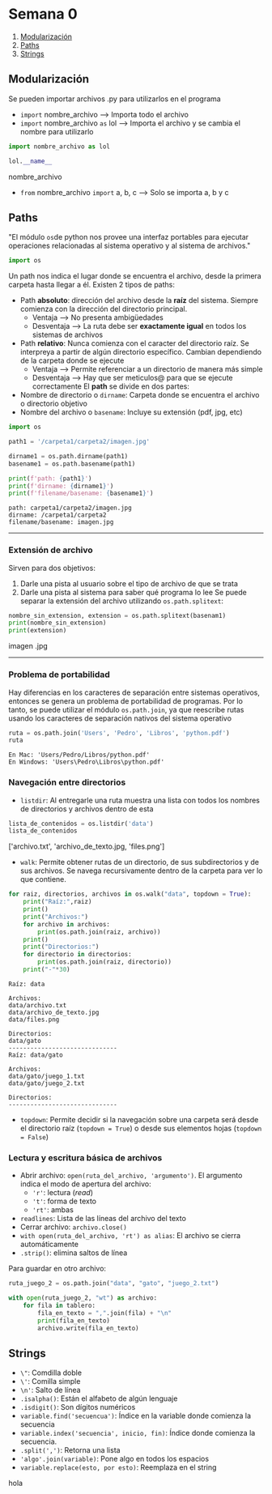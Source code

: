 # Semana 0
1. [Modularización](#Modularización)
2. [Paths](#Paths)
3. [Strings](#Strings)
## Modularización
Se pueden importar archivos .py para utilizarlos en el programa
- `import` nombre_archivo --> Importa todo el archivo
- `import` nombre_archivo `as` lol --> Importa el archivo y se cambia el nombre para utilizarlo
```python
import nombre_archivo as lol

lol.__name__
```
  nombre_archivo
- `from` nombre_archivo `import` a, b, c --> Solo se importa a, b y c
## Paths
"El módulo `os`de python nos provee una interfaz portables para ejecutar operaciones relacionadas al sistema operativo y al sistema de archivos."
```python
import os
```
Un path nos indica el lugar donde se encuentra el archivo, desde la primera carpeta hasta llegar a él. Existen 2 tipos de paths:
- Path **absoluto**: dirección del archivo desde la **raíz** del sistema. Siempre comienza con la dirección del directorio principal. 
    - Ventaja --> No presenta ambigüedades
    - Desventaja --> La ruta debe ser **exactamente igual** en todos los sistemas de archivos
- Path **relativo**: Nunca comienza con el caracter del directorio raíz. Se interpreya a partir de algún directorio específico. Cambian dependiendo de la carpeta donde se ejecute
    - Ventaja --> Permite referenciar a un directorio de manera más simple
    - Desventaja --> Hay que ser meticulos@ para que se ejecute correctamente
El **path** se divide en dos partes:
- Nombre de directorio o `dirname`: Carpeta donde se encuentra el archivo o directorio objetivo
- Nombre del archivo o `basename`: Incluye su extensión (pdf, jpg, etc)
```python
import os

path1 = '/carpeta1/carpeta2/imagen.jpg'

dirname1 = os.path.dirname(path1)
basename1 = os.path.basename(path1)

print(f'path: {path1}')
print(f'dirname: {dirname1}')
print(f'filename/basename: {basename1}')
```
```
path: carpeta1/carpeta2/imagen.jpg
dirname: /carpeta1/carpeta2
filename/basename: imagen.jpg
```
-- -- --
### Extensión de archivo
Sirven para dos objetivos:
1. Darle una pista al usuario sobre el tipo de archivo de que se trata
2. Darle una pista al sistema para saber qué programa lo lee
Se puede separar la extensión del archivo utilizando `os.path.splitext`:
```python
nombre_sin_extension, extension = os.path.splitext(basenam1)
print(nombre_sin_extension)
print(extension)
```
imagen
.jpg
-- -- --
### Problema de portabilidad
Hay diferencias en los caracteres de separación entre sistemas operativos, entonces se genera un problema de portabilidad de programas. Por lo tanto, se puede utilizar el módulo `os.path.join`, ya que reescribe rutas usando los caracteres de separación nativos del sistema operativo
```python
ruta = os.path.join('Users', 'Pedro', 'Libros', 'python.pdf')
ruta
```
```
En Mac: 'Users/Pedro/Libros/python.pdf'
En Windows: 'Users\Pedro\Libros\python.pdf'
```

### Navegación entre directorios
- `listdir`: Al entregarle una ruta muestra una lista con todos los nombres de directorios y archivos dentro de esta
```python
lista_de_contenidos = os.listdir('data')
lista_de_contenidos
```
['archivo.txt', 'archivo_de_texto.jpg, 'files.png']
- `walk`: Permite obtener rutas de un directorio, de sus subdirectorios y de sus archivos. Se navega recursivamente dentro de la carpeta para ver lo que contiene.
```python
for raiz, directorios, archivos in os.walk("data", topdown = True):
    print("Raíz:",raiz)
    print()
    print("Archivos:")
    for archivo in archivos:
        print(os.path.join(raiz, archivo))
    print()
    print("Directorios:")
    for directorio in directorios:
        print(os.path.join(raiz, directorio))
    print("-"*30)
```
```
Raíz: data

Archivos:
data/archivo.txt
data/archivo_de_texto.jpg
data/files.png

Directorios:
data/gato
------------------------------
Raíz: data/gato

Archivos:
data/gato/juego_1.txt
data/gato/juego_2.txt

Directorios:
------------------------------
```
- `topdown`: Permite decidir si la navegación sobre una carpeta será desde el directorio raíz (`topdown = True`) o desde sus elementos hojas (`topdown = False`)
### Lectura y escritura básica de archivos
- Abrir archivo: `open(ruta_del_archivo, 'argumento')`. El argumento indica el modo de apertura del archivo:
    - `'r'`: lectura (*read*)
    - `'t'`: forma de texto
    - `'rt'`: ambas
- `readlines`: Lista de las líneas del archivo del texto
- Cerrar archivo: `archivo.close()`
- `with open(ruta_del_archivo, 'rt') as alias`: El archivo se cierra automáticamente
- `.strip()`: elimina saltos de línea

Para guardar en otro archivo:
```python
ruta_juego_2 = os.path.join("data", "gato", "juego_2.txt")

with open(ruta_juego_2, "wt") as archivo:
    for fila in tablero:
        fila_en_texto = ",".join(fila) + "\n"
        print(fila_en_texto)
        archivo.write(fila_en_texto)
```
## Strings
- `\"`: Comdilla doble
- `\'`: Comilla simple
- `\n'`: Salto de línea 
- `.isalpha()`: Están el alfabeto de algún lenguaje
- `.isdigit()`: Son dígitos numéricos
- `variable.find('secuencua')`: Índice en la variable donde comienza la secuencia
- `variable.index('secuencia', inicio, fin)`: Índice donde comienza la secuencia.
- `.split(',')`: Retorna una lista
- `'algo'.join(variable)`: Pone algo en todos los espacios
- `variable.replace(esto, por esto)`: Reemplaza en el string

hola
